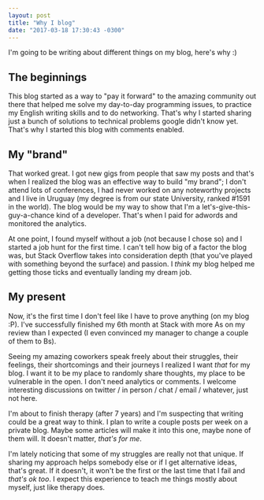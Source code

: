 ```yaml
---
layout: post
title: "Why I blog"
date: "2017-03-18 17:30:43 -0300"
---
```

I'm going to be writing about different things on my blog, here's why :)

<!--more-->
## The beginnings

This blog started as a way to "pay it forward" to the amazing community out there that helped me solve my day-to-day programming issues, to practice my English writing skills and to do networking. That's why I started sharing just a bunch of solutions to technical problems google didn't know yet. That's why I started this blog with comments enabled.

## My "brand"

That worked great. I got new gigs from people that saw my posts and that's when I realized the blog was an effective way to build "my brand"; I don't attend lots of conferences, I had never worked on any noteworthy projects and I live in Uruguay (my degree is from our state University, ranked #1591 in the world). The blog would be my way to show that I'm a let's-give-this-guy-a-chance kind of a developer. That's when I paid for adwords and monitored the analytics.

At one point, I found myself without a job (not because I chose so) and I started a job hunt for the first time. I can't tell how big of a factor the blog was, but Stack Overflow takes into consideration depth (that you've played with something beyond the surface) and passion. I *think* my blog helped me getting those ticks and eventually landing my dream job.

## My present

Now, it's the first time I don't feel like I have to prove anything (on my blog :P). I've successfully finished my 6th month at Stack with more As on my review than I expected (I even convinced my manager to change a couple of them to Bs).

Seeing my amazing coworkers speak freely about their struggles, their feelings, their shortcomings and their journeys I realized I want *that* for my blog. I want it to be my place to randomly share thoughts, my place to be vulnerable in the open. I don't need analytics or comments. I welcome interesting discussions on twitter / in person / chat / email / whatever, just not here.

I'm about to finish therapy (after 7 years) and I'm suspecting that writing could be a great way to think. I plan to write a couple posts per week on a private blog. Maybe some articles will make it into this one, maybe none of them will. It doesn't matter, *that's for me*.

I'm lately noticing that some of my struggles are really not that unique. If sharing my approach helps somebody else or if I get alternative ideas, that's great. If it doesn't, it won't be the first or the last time that I fail and *that's ok too*. I expect this experience to teach me things mostly about myself, just like therapy does.

